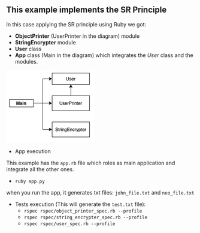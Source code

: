 ## This example implements the SR Principle

In this case applying the SR principle using Ruby we got:

- **ObjectPrinter** (UserPrinter in the diagram) module
- **StringEncrypter** module
- **User** class
- **App** class (Main in the diagram) which integrates the *User* class and the modules.

![SRP diagram](https://github.com/AldoFusterTurpin/Solid_Principles_Python/blob/main/src/SRP/right/right.png)

- App execution

This example has the `app.rb` file which roles as main application and integrate all the other ones.

  - `ruby app.py`

when you run the app, it generates txt files: `john_file.txt` and `neo_file.txt`

- Tests execution (This will generate the `test.txt` file):
  - `rspec rspec/object_printer_spec.rb --profile`
  - `rspec rspec/string_encrypter_spec.rb --profile`
  - `rspec rspec/user_spec.rb --profile`
